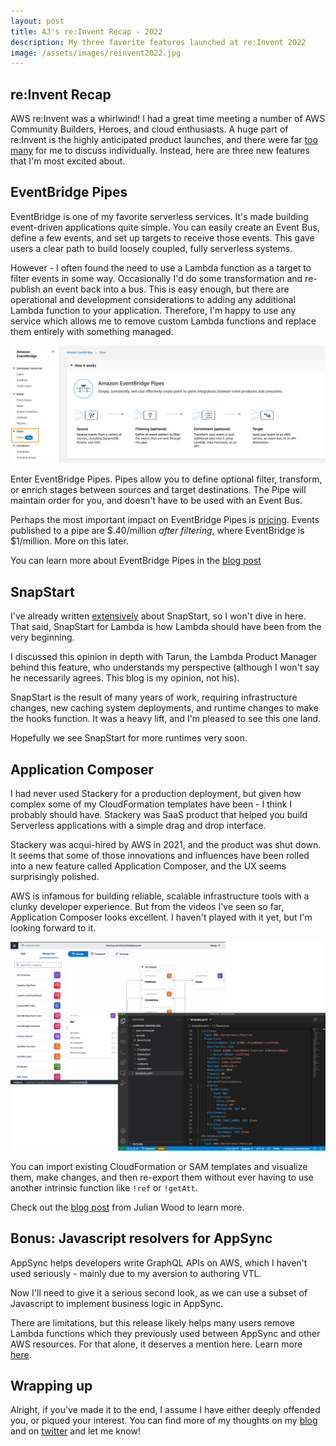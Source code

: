 ```yaml
---
layout: post
title: AJ's re:Invent Recap - 2022
description: My three favorite features launched at re:Invent 2022
image: /assets/images/reinvent2022.jpg
---
```


## re:Invent Recap

AWS re:Invent was a whirlwind! I had a great time meeting a number of AWS Community Builders, Heroes, and cloud enthusiasts. A huge part of re:Invent is the highly anticipated product launches, and there were far [too many](https://techcrunch.com/2022/11/30/heres-everything-aws-announced-today/) for me to discuss individually. Instead, here are three new features that I'm most excited about.

## EventBridge Pipes

EventBridge is one of my favorite serverless services. It's made building event-driven applications quite simple. You can easily create an Event Bus, define a few events, and set up targets to receive those events. This gave users a clear path to build loosely coupled, fully serverless systems.

However - I often found the need to use a Lambda function as a target to filter events in some way. Occasionally I'd do some transformation and re-publish an event back into a bus. This is easy enough, but there are operational and development considerations to adding any additional Lambda function to your application. Therefore, I'm happy to use any service which allows me to remove custom Lambda functions and replace them entirely with something managed.

<span class="image fit"><a href ="/assets/images/pipes.png" target="_blank"><img src="/assets/images/pipes.png" alt ="EventBridge Pipes - image from AWS Blog"></a></span>

Enter EventBridge Pipes. Pipes allow you to define optional filter, transform, or enrich stages between sources and target destinations. The Pipe will maintain order for you, and doesn't have to be used with an Event Bus.

Perhaps the most important impact on EventBridge Pipes is [pricing](https://aws.amazon.com/eventbridge/pricing/). Events published to a pipe are $.40/million _after filtering_, where EventBridge is $1/million. More on this later.

You can learn more about EventBridge Pipes in the [blog post](https://aws.amazon.com/blogs/aws/new-create-point-to-point-integrations-between-event-producers-and-consumers-with-amazon-eventbridge-pipes)

## SnapStart

I've already written [extensively](https://aaronstuyvenberg.com/snap-start-for-lambda/) about SnapStart, so I won't dive in here. That said, SnapStart for Lambda is how Lambda should have been from the very beginning.

I discussed this opinion in depth with Tarun, the Lambda Product Manager behind this feature, who understands my perspective (although I won't say he necessarily agrees. This blog is my opinion, not his).

SnapStart is the result of many years of work, requiring infrastructure changes, new caching system deployments, and runtime changes to make the hooks function. It was a heavy lift, and I'm pleased to see this one land.

Hopefully we see SnapStart for more runtimes very soon.

## Application Composer

I had never used Stackery for a production deployment, but given how complex some of my CloudFormation templates have been - I think I probably should have. Stackery was SaaS product that helped you build Serverless applications with a simple drag and drop interface.

Stackery was acqui-hired by AWS in 2021, and the product was shut down. It seems that some of those innovations and influences have been rolled into a new feature called Application Composer, and the UX seems surprisingly polished.

AWS is infamous for building reliable, scalable infrastructure tools with a clunky developer experience. But from the videos I've seen so far, Application Composer looks excellent. I haven't played with it yet, but I'm looking forward to it.

<span class="image fit"><a href ="/assets/images/composer.png" target="_blank"><img src="/assets/images/composer.png" alt ="Application Composer - image from AWS Blog"></a></span>

You can import existing CloudFormation or SAM templates and visualize them, make changes, and then re-export them without ever having to use another intrinsic function like `!ref` or `!getAtt`.

Check out the [blog post](https://aws.amazon.com/blogs/compute/visualize-and-create-your-serverless-workloads-with-aws-application-composer/) from Julian Wood to learn more.

## Bonus: Javascript resolvers for AppSync

AppSync helps developers write GraphQL APIs on AWS, which I haven't used seriously - mainly due to my aversion to authoring VTL.

Now I'll need to give it a serious second look, as we can use a subset of Javascript to implement business logic in AppSync.

There are limitations, but this release likely helps many users remove Lambda functions which they previously used between AppSync and other AWS resources. For that alone, it deserves a mention here. Learn more [here](https://aws.amazon.com/blogs/mobile/getting-started-with-javascript-resolvers-in-aws-appsync-graphql-apis/).

## Wrapping up

Alright, if you've made it to the end, I assume I have either deeply offended you, or piqued your interest. You can find more of my thoughts on my [blog](https://aaronstuyvenberg.com) and on [twitter](https://twitter.com/astuyve) and let me know!
